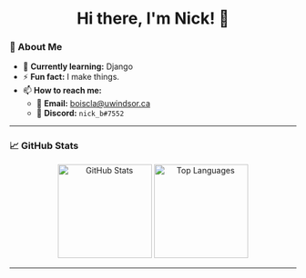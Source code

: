 <h1 align="center">Hi there, I'm Nick! 👋</h1>


### 👤 About Me

- 🌱 **Currently learning:** Django
- ⚡ **Fun fact:** I make things.
- 📫 **How to reach me:**
  - 📧 **Email:** [boiscla@uwindsor.ca](mailto:boiscla@uwindsor.ca)
  - 💬 **Discord:** `nick_b#7552`

---

### 📈 GitHub Stats

<p align="center">
  <img src="https://github-readme-stats.vercel.app/api?username=nboisclair64&theme=merko&show_icons=true&hide_title=true" alt="GitHub Stats" height="165"/>
  <img src="https://github-readme-stats.vercel.app/api/top-langs/?username=nboisclair64&theme=merko&layout=compact" alt="Top Languages" height="165"/>
</p>

---

<!--
**nboisclair64/nboisclair64** is a ✨ _special_ ✨ repository because its `README.md` (this file) appears on your GitHub profile.
-->
